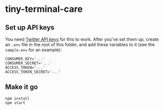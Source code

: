 # tiny-terminal-care


## Set up API keys

You need [Twitter API keys](https://apps.twitter.com/) for this to work.
After you've set them up, create an `.env` file in the root of this
folder, and add these variables to it (see the `sample.env` for an
example):

```
CONSUMER_KEY='...'
CONSUMER_SECRET='...'
ACCESS_TOKEN='...'
ACCESS_TOKEN_SECRET='...'
```

## Make it go

```
npm install
npm start
```
